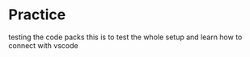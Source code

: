 # Practice
testing the code packs 
this is to test the whole setup and learn how to connect with vscode